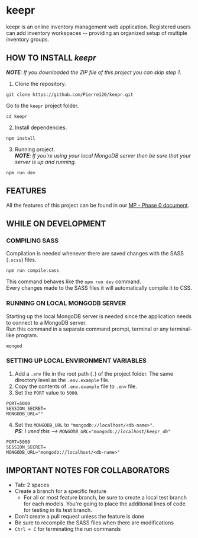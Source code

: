 # keepr
keepr is an online inventory management web application. Registered users can add inventory workspaces -- providing an organized setup of multiple inventory groups.


## HOW TO INSTALL *keepr*
*__NOTE__: If you downloaded the ZIP file of this project you can skip step 1.* 

1. Clone the repository.
```
git clone https://github.com/Pierre120/keepr.git
```
Go to the `keepr` project folder.
```
cd keepr
```

2. Install dependencies.
```
npm install
```

3. Running project.<br/>
*__NOTE__: If you're using your local MongoDB server then be sure that your server is up and running.*
```
npm run dev
```


## FEATURES
All the features of this project can be found in our 
[MP - Phase 0 document](https://docs.google.com/document/d/1RjlozwxHbKs-vMKJAeNAD51cs9LC3cwS/edit?usp=sharing&ouid=107324234949978838161&rtpof=true&sd=true).


## WHILE ON DEVELOPMENT
### COMPILING SASS
Compilation is needed whenever there are saved changes with the SASS (`.scss`) files.
```
npm run compile:sass
```
This command behaves like the `npm run dev` command.<br/>
Every changes made to the SASS files it will automatically compile it to CSS.

### RUNNING ON LOCAL MONGODB SERVER
Starting up the local MongoDB server is needed since the application needs to connect to a MongoDB server.<br/>
Run this command in a separate command prompt, terminal or any terminal-like program.
```
mongod
```

### SETTING UP LOCAL ENVIRONMENT VARIABLES
1. Add a `.env` file in the root path (`.`) of the project folder. The same directory level as the `.env.example` file.
2. Copy the contents of `.env.example` file to `.env` file.
3. Set the `PORT` value to `5000`.
```
PORT=5000
SESSION_SECRET=
MONGODB_URL=""
```
4. Set the `MONGODB_URL` to `"mongodb://localhost/<db-name>"`.<br/>
*__PS__: I used this --> `MONGODB_URL="mongodb://localhost/keepr_db"`*
```
PORT=5000
SESSION_SECRET=
MONGODB_URL="mongodb://localhost/<db-name>"
```


## IMPORTANT NOTES FOR COLLABORATORS
- Tab: 2 spaces
- Create a branch for a specific feature
  - For all or most feature branch, be sure to create a local test branch for each models. You're going to place the additional lines of code for testing in its test branch.
- Don't create a pull request unless the feature is done
- Be sure to recompile the SASS files when there are modifications
- `Ctrl + C` for terminating the run commands

